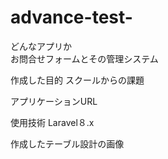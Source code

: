 # advance-test-
どんなアプリか<br/>
お問合せフォームとその管理システム

作成した目的
スクールからの課題

アプリケーションURL


使用技術
Laravel８.x


作成したテーブル設計の画像
